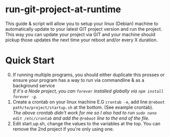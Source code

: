 # run-git-project-at-runtime  
This guide & script will allow you to setup your linux (Debian) machine to automatically update to your latest GIT project version and run the project.    
This way you can update your project via GIT and your machine should pickup those updates the next time your reboot and/or every X duration.   




# Quick Start   
0) If running multiple programs, you should either duplicate this prosses or ensure your program has a way to run via commandline & as a background service    
_If it's a Node project, you can `forever` installed globally via `npm install forever -g`._  
1) Create a crontab on your linux machine E.G `crontab -e`, add line `@reboot path/to/project/startup.sh` at the bottom. (See example crontab).   
_The above crontab didn't work for me so I also had to run `sudo nano edit /etc/crontab` and add the `@reboot` line to the end of the file._   
2) Edit start.up.sh, change the values to the variables at the top. You can remove the 2nd project if you're only using one.      
